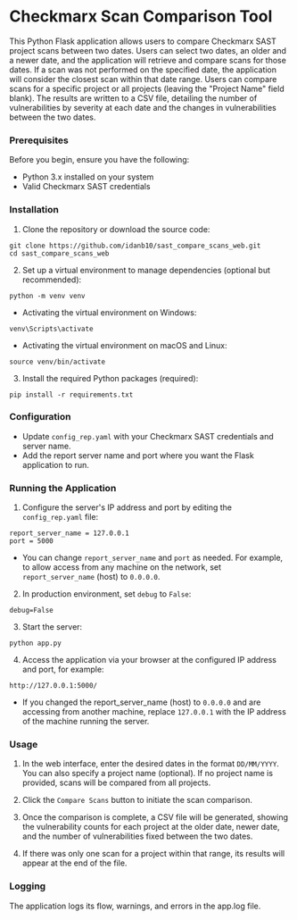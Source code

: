 # Checkmarx Scan Comparison Tool

This Python Flask application allows users to compare Checkmarx SAST project scans between two dates. Users can select two dates, an older and a newer date, and the application will retrieve and compare scans for those dates. If a scan was not performed on the specified date, the application will consider the closest scan within that date range. Users can compare scans for a specific project or all projects (leaving the "Project Name" field blank). The results are written to a CSV file, detailing the number of vulnerabilities by severity at each date and the changes in vulnerabilities between the two dates.

### Prerequisites

Before you begin, ensure you have the following:
- Python 3.x installed on your system
- Valid Checkmarx SAST credentials

### Installation

1. Clone the repository or download the source code:

```
git clone https://github.com/idanb10/sast_compare_scans_web.git
cd sast_compare_scans_web
```

2. Set up a virtual environment to manage dependencies (optional but recommended):

```
python -m venv venv
```
- Activating the virtual environment on Windows:

```
venv\Scripts\activate
```

- Activating the virtual environment on macOS and Linux:
```
source venv/bin/activate 
```

3. Install the required Python packages (required):
```
pip install -r requirements.txt
```

### Configuration

- Update `config_rep.yaml` with your Checkmarx SAST credentials and server name.
- Add the report server name and port where you want the Flask application to run.

### Running the Application

1. Configure the server's IP address and port by editing the `config_rep.yaml` file:

```
report_server_name = 127.0.0.1
port = 5000
```
-  You can change `report_server_name` and `port` as needed. For example, to allow access from any machine on the network, set `report_server_name` (host) to `0.0.0.0`.

2. In production environment, set `debug` to `False`:
```
debug=False
```

3. Start the server:
```
python app.py
```

4. Access the application via your browser at the configured IP address and port, for example:

```
http://127.0.0.1:5000/
```

- If you changed the report_server_name (host) to `0.0.0.0` and are accessing from another machine, replace `127.0.0.1` with the IP address of the machine running the server.


### Usage

1. In the web interface, enter the desired dates in the format `DD/MM/YYYY`. You can also specify a project name (optional). If no project name is provided, scans will be compared from all projects.

2. Click the `Compare Scans` button to initiate the scan comparison.

3. Once the comparison is complete, a CSV file will be generated, showing the vulnerability counts for each project at the older date, newer date, and the number of vulnerabilities fixed between the two dates. 

4. If there was only one scan for a project within that range, its results will appear at the end of the file.

### Logging

The application logs its flow, warnings, and errors in the app.log file.

